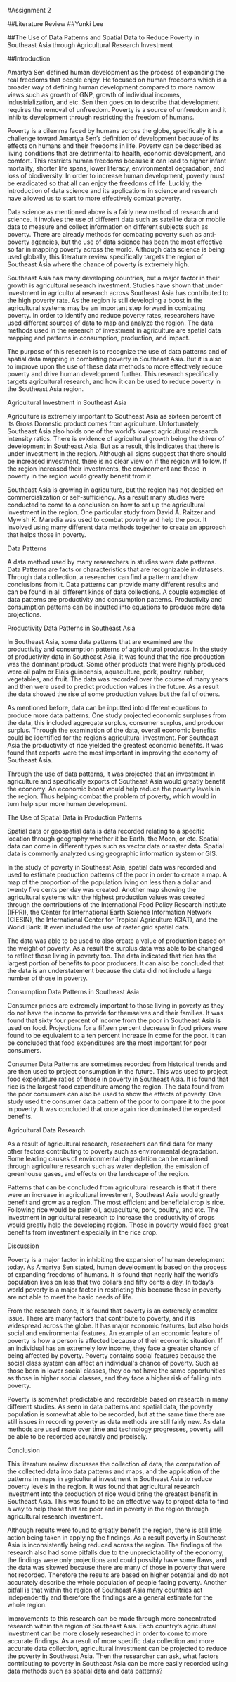 #Assignment 2

##Literature Review
##Yunki Lee

##The Use of Data Patterns and Spatial Data to Reduce Poverty in Southeast Asia through Agricultural Research Investment

##Introduction

Amartya Sen defined human development as the process of expanding the real freedoms that people enjoy.  He focused on human freedoms which is a broader way of defining human development compared to more narrow views such as growth of GNP, growth of individual incomes, industrialization, and etc.  Sen then goes on to describe that development requires the removal of unfreedom.  Poverty is a source of unfreedom and it inhibits development through restricting the freedom of humans.

Poverty is a dilemma faced by humans across the globe, specifically it is a challenge toward Amartya Sen’s definition of development because of its effects on humans and their freedoms in life.  Poverty can be described as living conditions that are detrimental to health, economic development, and comfort.  This restricts human freedoms because it can lead to higher infant mortality, shorter life spans, lower literacy, environmental degradation, and loss of biodiversity. In order to increase human development, poverty must be eradicated so that all can enjoy the freedoms of life.  Luckily, the introduction of data science and its applications in science and research have allowed us to start to more effectively combat poverty.

Data science as mentioned above is a fairly new method of research and science.  It involves the use of different data such as satellite data or mobile data to measure and collect information on different subjects such as poverty.  There are already methods for combating poverty such as anti-poverty agencies, but the use of data science has been the most effective so far in mapping poverty across the world.  Although data science is being used globally, this literature review specifically targets the region of Southeast Asia where the chance of poverty is extremely high.

Southeast Asia has many developing countries, but a major factor in their growth is agricultural research investment.  Studies have shown that under investment in agricultural research across Southeast Asia has contributed to the high poverty rate.  As the region is still developing a boost in the agricultural systems may be an important step forward in combating poverty.  In order to identify and reduce poverty rates, researchers have used different sources of data to map and analyze the region.  The data methods used in the research of investment in agriculture are spatial data mapping and patterns in consumption, production, and impact.  

The purpose of this research is to recognize the use of data patterns and of spatial data mapping in combating poverty in Southeast Asia. But it is also to improve upon the use of these data methods to more effectively reduce poverty and drive human development further.  This research specifically targets agricultural research, and how it can be used to reduce poverty in the Southeast Asia region.

Agricultural Investment in Southeast Asia

Agriculture is extremely important to Southeast Asia as sixteen percent of its Gross Domestic product comes from agriculture.  Unfortunately, Southeast Asia also holds one of the world’s lowest agricultural research intensity ratios.  There is evidence of agricultural growth being the driver of development in Southeast Asia.  But as a result, this indicates that there is under investment in the region.  Although all signs suggest that there should be increased investment, there is no clear view on if the region will follow.  If the region increased their investments, the environment and those in poverty in the region would greatly benefit from it.  

Southeast Asia is growing in agriculture, but the region has not decided on commercialization or self-sufficiency.  As a result many studies were conducted to come to a conclusion on how to set up the agricultural investment in the region.  One particular study from David A. Raitzer and Mywish K. Maredia was used to combat poverty and help the poor.  It involved using many different data methods together to create an approach that helps those in poverty.  

Data Patterns

A data method used by many researchers in studies were data patterns.  Data Patterns are facts or characteristics that are recognizable in datasets.  Through data collection, a researcher can find a pattern and draw conclusions from it.  Data patterns can provide many different results and can be found in all different kinds of data collections.  A couple examples of data patterns are productivity and consumption patterns.  Productivity and consumption patterns can be inputted into equations to produce more data projections.  

Productivity Data Patterns in Southeast Asia

In Southeast Asia, some data patterns that are examined are the productivity and consumption patterns of agricultural products.  In the study of productivity data in Southeast Asia, it was found that the rice production was the dominant product.  Some other products that were highly produced were oil palm or Elais guineensis, aquaculture, pork, poultry, rubber, vegetables, and fruit.  The data was recorded over the course of many years and then were used to predict production values in the future.  As a result the data showed the rise of some production values but the fall of others. 

As mentioned before, data can be inputted into different equations to produce more data patterns.  One study projected economic surpluses from the data, this included aggregate surplus, consumer surplus, and producer surplus.  Through the examination of the data, overall economic benefits could be identified for the region’s agricultural investment.  For Southeast Asia the productivity of rice yielded the greatest economic benefits.  It was found that exports were the most important in improving the economy of Southeast Asia.

Through the use of data patterns, it was projected that an investment in agriculture and specifically exports of Southeast Asia would greatly benefit the economy.  An economic boost would help reduce the poverty levels in the region.  Thus helping combat the problem of poverty, which would in turn help spur more human development.  

The Use of Spatial Data in Production Patterns

Spatial data or geospatial data is data recorded relating to a specific location through geography whether it be Earth, the Moon, or etc.  Spatial data can come in different types such as vector data or raster data.  Spatial data is commonly analyzed using geographic information system or GIS.  

In the study of poverty in Southeast Asia, spatial data was recorded and used to estimate production patterns of the poor in order to create a map.  A map of the proportion of the population living on less than a dollar and twenty five cents per day was created.  Another map showing the agricultural systems with the highest production values was created through the contributions of the International Food Policy Research Institute (IFPRI), the Center for International Earth Science Information Network (CIESIN), the International Center for Tropical Agriculture (CIAT), and the World Bank.  It even included the use of raster grid spatial data.  

The data was able to be used to also create a value of production based on the weight of poverty.  As a result the surplus data was able to be changed to reflect those living in poverty too. The data indicated that rice has the largest portion of benefits to poor producers.  It can also be concluded that the data is an understatement because the data did not include a large number of those in poverty.  

Consumption Data Patterns in Southeast Asia

Consumer prices are extremely important to those living in poverty as they do not have the income to provide for themselves and their families.  It was found that sixty four percent of income from the poor in Southeast Asia is used on food.  Projections for a fifteen percent decrease in food prices were found to be equivalent to a ten percent increase in come for the poor.  It can be concluded that food expenditures are the most important for poor consumers.  

Consumer Data Patterns are sometimes recorded from historical trends and are then used to project consumption in the future.  This was used to project food expenditure ratios of those in poverty in Southeast Asia.  It is found that rice is the largest food expenditure among the region. The data found from the poor consumers can also be used to show the effects of poverty.  One study used the consumer data pattern of the poor to compare it to the poor in poverty.  It was concluded that once again rice dominated the expected benefits.  

Agricultural Data Research

As a result of agricultural research, researchers can find data for many other factors contributing to poverty such as environmental degradation.  Some leading causes of environmental degradation can be examined through agriculture research such as water depletion, the emission of greenhouse gases, and effects on the landscape of the region.

Patterns that can be concluded from agricultural research is that if there were an increase in agricultural investment, Southeast Asia would greatly benefit and grow as a region.  The most efficient and beneficial crop is rice.  Following rice would be palm oil, aquaculture, pork, poultry, and etc.  The investment in agricultural research to increase the productivity of crops would greatly help the developing region.  Those in poverty would face great benefits from investment especially in the rice crop.    

Discussion

Poverty is a major factor in inhibiting the expansion of human development today.  As Amartya Sen stated, human development is based on the process of expanding freedoms of humans. It is found that nearly half the world’s population lives on less that two dollars and fifty cents a day. In today’s world poverty is a major factor in restricting this because those in poverty are not able to meet the basic needs of life. 

From the research done, it is found that poverty is an extremely complex issue.  There are many factors that contribute to poverty, and it is widespread across the globe.  It has major economic features, but also holds social and environmental features.  An example of an economic feature of poverty is how a person is affected because of their economic situation.  If an individual has an extremely low income, they face a greater chance of being affected by poverty.  Poverty contains social features because the social class system can affect an individual's chance of poverty.  Such as those born in lower social classes, they do not have the same opportunities as those in higher social classes, and they face a higher risk of falling into poverty.

Poverty is somewhat predictable and recordable based on research in many different studies.  As seen in data patterns and spatial data, the poverty population is somewhat able to be recorded, but at the same time there are still issues in recording poverty as data methods are still fairly new.  As data methods are used more over time and technology progresses, poverty will be able to be recorded accurately and precisely.  

Conclusion

This literature review discusses the collection of data, the computation of the collected data into data patterns and maps, and the application of the patterns in maps in agricultural investment in Southeast Asia to reduce poverty levels in the region.  It was found that agricultural research investment into the production of rice would bring the greatest benefit in Southeast Asia. This was found to be an effective way to project data to find a way to help those that are poor and in poverty in the region through agricultural research investment.  

Although results were found to greatly benefit the region, there is still little action being taken in applying the findings.  As a result poverty in Southeast Asia is inconsistently being reduced across the region.  The findings of the research also had some pitfalls due to the unpredictability of the economy, the findings were only projections and could possibly have some flaws, and the data was skewed because there are many of those in poverty that were not recorded.  Therefore the results are based on higher potential and do not accurately describe the whole population of people facing poverty.  Another pitfall is that within the region of Southeast Asia many countries act independently and therefore the findings are a general estimate for the whole region.  

Improvements to this research can be made through more concentrated research within the region of Southeast Asia.  Each country’s agricultural investment can be more closely researched in order to come to more accurate findings.  As a result of more specific data collection and more accurate data collection, agricultural investment can be projected to reduce the poverty in Southeast Asia.  Then the researcher can ask, what factors contributing to poverty in Southeast Asia can be more easily recorded using data methods such as spatial data and data patterns? 

